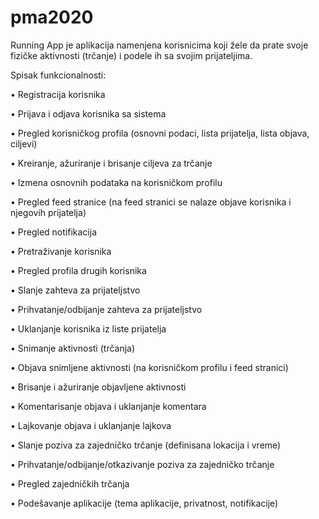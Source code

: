 # pma2020

Running App je aplikacija namenjena korisnicima koji žele da prate svoje fizičke aktivnosti (trčanje) i
podele ih sa svojim prijateljima.


Spisak funkcionalnosti:

• Registracija korisnika

• Prijava i odjava korisnika sa sistema

• Pregled korisničkog profila (osnovni podaci, lista prijatelja, lista objava, ciljevi)

• Kreiranje, ažuriranje i brisanje ciljeva za trčanje

• Izmena osnovnih podataka na korisničkom profilu

• Pregled feed stranice (na feed stranici se nalaze objave korisnika i njegovih prijatelja)

• Pregled notifikacija

• Pretraživanje korisnika

• Pregled profila drugih korisnika

• Slanje zahteva za prijateljstvo

• Prihvatanje/odbijanje zahteva za prijateljstvo

• Uklanjanje korisnika iz liste prijatelja

• Snimanje aktivnosti (trčanja)

• Objava snimljene aktivnosti (na korisničkom profilu i feed stranici)

• Brisanje i ažuriranje objavljene aktivnosti

• Komentarisanje objava i uklanjanje komentara

• Lajkovanje objava i uklanjanje lajkova

• Slanje poziva za zajedničko trčanje (definisana lokacija i vreme)

• Prihvatanje/odbijanje/otkazivanje poziva za zajedničko trčanje

• Pregled zajedničkih trčanja

• Podešavanje aplikacije (tema aplikacije, privatnost, notifikacije)
